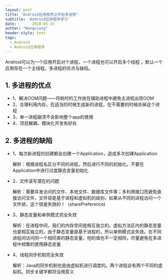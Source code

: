 ```yaml
---
layout: post
title: "Android应用程序之开启多进程"
subtitle: 'Android应用程序学习'
date:       2018-05-15
author: "Wangxiong"
header-style: text
tags:
  - Android
  - Android应用程序
---
```

Android可以为一个应用开启对个进程，一个进程也可以开启多个线程 ，默认一个应用存在一个主线程。多进程的优点与缺陷。

## 1. 多进程的优点

- 1、解决OOM问题——将耗时的工作放在辅助进程中避免主进程出现OOM
- 2、合理利用内存，在适当的时候生成新的进程，在不需要的时候杀掉这个进程
- 3、单一进程崩溃不会影响整个app的使用
- 4、项目解耦、模块化开发有好处

## 2. 多进程的缺陷

- 1、每次新进程的创建都会创建一个Application，造成多次创建Application

  解析：根据进程名区分不同的进程，然后进行不同的初始化。不要在Application中进行过度静态变量初始化

- 2、文件读写潜在的问题

  解析：需要并发访问的文件、本地文件、数据库文件等；多利用接口而避免直接访问文件，文件锁是基于进程和虚拟机的级别，如果从不同的进程访问一个文件锁，这个锁是失效的！（sharePreference)

- 3、静态变量和单例模式完全失效

  解析：在进程中间，我们的内存空间是相互独立的。虚拟方法区内的静态变量也是相互独立的，由于静态变量是基于进程的，所以单例模式会失效。在不同进程间访问同一个相同类的静态变量，他的值也不一定相同，尽量避免在多进程中频繁的使用静态变量

- 4、线程同步机制完全失效

  ​解析：Java的同步机制也是由虚拟机进行调度的。两个进程会有两个不同的虚拟机。同步关键字都将没用意义
